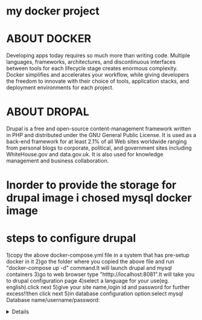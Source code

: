# my docker project
# ABOUT DOCKER
Developing apps today requires so much more than writing code. Multiple languages, frameworks, architectures, and discontinuous interfaces between tools for each lifecycle stage creates enormous complexity. Docker simplifies and accelerates your workflow, while giving developers the freedom to innovate with their choice of tools, application stacks, and deployment environments for each project.

# ABOUT DROPAL
Drupal is a free and open-source content-management framework written in PHP and distributed under the GNU General Public License. It is used as a back-end framework for at least 2.1% of all Web sites worldwide ranging from personal blogs to corporate, political, and government sites including WhiteHouse.gov and data.gov.uk. It is also used for knowledge management and business collaboration.

# Inorder to provide the storage for drupal image i chosed mysql docker image

#  steps to configure drupal
1)copy the above docker-compose.yml file in a system that has pre-setup docker in it 
2)go the folder where you copied the above file and run "docker-compose up -d" command.It will launch drupal and mysql containers
3)go to web browser type "htttp://localhost:8081".It will take you to drupal configuration page
4)select a language for your use(eg. english).click next
5)give your site name,login id and password for further excess!!then click next
5)in database configuration option:select mysql
    Database name/username/password: <details for accessing your MySQL instance> (MYSQL_USER, MYSQL_PASSWORD, MYSQL_DATABASE; see          environment variables in the description in docker-compose file for mysql)
    ADVANCED OPTIONS - Database host: database (Containers on the same docker-network are routable by their container-name)
6)then finish the installation
  
# now you are ready for using drupal
create a article or blog without having to worry about the server or storage just login and use!!! 
